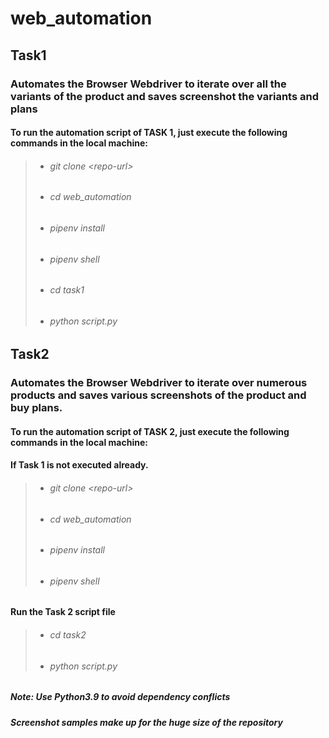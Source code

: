 # web_automation
## Task1
### Automates the Browser Webdriver to iterate over all the variants of the product and saves screenshot the variants and plans
#### To run the automation script of TASK 1, just execute the following commands in the local machine:

> * ###### git clone \<repo-url\>
> * ###### cd web_automation
> * ###### pipenv install
> * ###### pipenv shell
> * ###### cd task1
> * ###### python script.py

## Task2
### Automates the Browser Webdriver to iterate over numerous products and saves various screenshots of the product and buy plans.
#### To run the automation script of TASK 2, just execute the following commands in the local machine:

#### If Task 1 is not executed already.
> * ###### git clone \<repo-url\>
> * ###### cd web_automation
> * ###### pipenv install
> * ###### pipenv shell

#### Run the Task 2 script file
> * ###### cd task2
> * ###### python script.py

##### Note: Use Python3.9 to avoid dependency conflicts
##### Screenshot samples make up for the huge size of the repository
